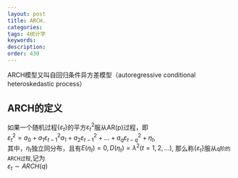 ```yaml
---
layout: post
title: ARCH.
categories:
tags: 4统计学
keywords:
description:
order: 430
---
```


ARCH模型又叫自回归条件异方差模型（autoregressive conditional heteroskedastic process）  

## ARCH的定义

如果一个随机过程$\{ \varepsilon_t \}$的平方$\varepsilon_t^2$服从AR(p)过程，即  
$\varepsilon_t^2=a_0+a_1 \varepsilon_{t-1}^2a_1 +a_2 \varepsilon_{t-1}^2+...+a_q \varepsilon_{t-q}^2+\eta_t$,  
其中，$\eta_t$独立同分布，且有$E(\eta_t)=0,D(\eta_t)=\lambda^2(t=1,2,...)$,
那么称$\{ \varepsilon_t \}$服从`q阶的ARCH过程`,记为  
$\varepsilon_t\sim ARCH(q)$  
